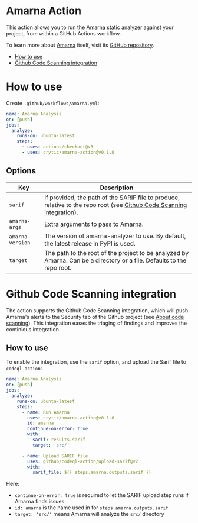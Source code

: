 # Amarna Action

This action allows you to run the [Amarna static
analyzer](https://github.com/crytic/amarna) against your project, from
within a GitHub Actions workflow.

To learn more about [Amarna](https://github.com/crytic/amarna) itself, visit
its [GitHub repository](https://github.com/crytic/amarna).

- [How to use](#how-to-use)
- [Github Code Scanning integration](#github-code-scanning-integration)

# How to use

Create `.github/workflows/amarna.yml`:
```yaml
name: Amarna Analysis
on: [push]
jobs:
  analyze:
    runs-on: ubuntu-latest
    steps:
      - uses: actions/checkout@v3
      - uses: crytic/amarna-action@v0.1.0
```

## Options

| Key              | Description
|------------------|------------
| `sarif`          | If provided, the path of the SARIF file to produce, relative to the repo root (see [Github Code Scanning integration](#github-code-scanning-integration)).
| `amarna-args`    | Extra arguments to pass to Amarna. 
| `amarna-version` | The version of amarna-analyzer to use. By default, the latest release in PyPI is used.
| `target`         | The path to the root of the project to be analyzed by Amarna. Can be a directory or a file. Defaults to the repo root.

# Github Code Scanning integration

The action supports the Github Code Scanning integration, which will push Amarna's alerts to the Security tab of the Github project (see [About code scanning](https://docs.github.com/en/code-security/code-scanning/automatically-scanning-your-code-for-vulnerabilities-and-errors/about-code-scanning)). This integration eases the triaging of findings and improves the continious integration.

## How to use

To enable the integration, use the `sarif` option, and upload the Sarif file to `codeql-action`:

```yaml
name: Amarna Analysis
on: [push]
jobs:
  analyze:
    runs-on: ubuntu-latest
    steps:
      - name: Run Amarna
        uses: crytic/amarna-action@v0.1.0
        id: amarna
        continue-on-error: true
        with:
          sarif: results.sarif
          target: 'src/'

      - name: Upload SARIF file
        uses: github/codeql-action/upload-sarif@v2
        with:
          sarif_file: ${{ steps.amarna.outputs.sarif }}
```

Here:
- `continue-on-error: true` is required to let the SARIF upload step runs if Amarna finds issues
- `id: amarna` is the name used in for `steps.amarna.outputs.sarif`
- `target: 'src/'` means Amarna will analyze the `src/` directory
